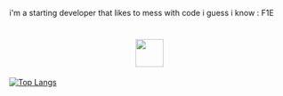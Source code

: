 i'm a starting  developer that likes to mess with code i guess 
i know :
F1E
<h1 align="center"><img src=https://img.shields.io/badge/JavaScript-323330?style=for-the-badge&logo=javascript&logoColor=F7D img src=https://img.shields.io/badge/Node.js-43853D?style=for-the-badge&logo=node.js&logoColor=white  width="50px"></h1>


[![Top Langs](https://github-readme-stats.vercel.app/api/top-langs/?username=rexgamer945&layout=compact)](https://github.com/anuraghazra/github-readme-stats)
